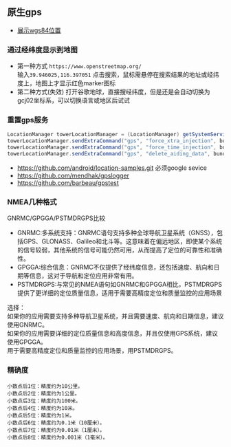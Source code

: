 ## 原生gps
- [展示wgs84位置](#wgs84)
###  通过经纬度显示到地图
- 第一种方式
`https://www.openstreetmap.org/`  
输入`39.946025,116.397051` 点击搜索，鼠标需悬停在搜索结果的地址或经纬度上，地图上才显示红色marker图标
- 第二种方式(失效)
打开谷歌地球，直接搜经纬度，但是还是会自动切换为gcj02坐标系，可以切换语言或地区后试试

### 重置gps服务  
```java
LocationManager towerLocationManager = (LocationManager) getSystemService(Context.LOCATION_SERVICE);
towerLocationManager.sendExtraCommand("gps", "force_xtra_injection", bundle); //快速定位command
towerLocationManager.sendExtraCommand("gps", "force_time_injection", bundle);
towerLocationManager.sendExtraCommand("gps", "delete_aiding_data", bundle); //冷启动
```

- https://github.com/android/location-samples.git 必须google sevice
- https://github.com/mendhak/gpslogger 
- https://github.com/barbeau/gpstest
 
 ### NMEA几种格式
 GNRMC/GPGGA/PSTMDRGPS比较  

- GNRMC:多系统支持：GNRMC语句支持多种全球导航卫星系统（GNSS），包括GPS、GLONASS、Galileo和北斗等。这意味着在偏远地区，即使某个系统的信号较弱，其他系统的信号可能仍然可用，从而提高了定位的可靠性和准确性。  
- GPGGA:综合信息：GNRMC不仅提供了经纬度信息，还包括速度、航向和日期等信息，这对于导航和定位应用非常有用。  
- PSTMDRGPS:与常见的NMEA语句如GNRMC和GPGGA相比，PSTMDRGPS提供了更详细的定位质量信息，适用于需要高精度定位和质量监控的应用场景  

选择：  
如果你的应用需要支持多种导航卫星系统，并且需要速度、航向和日期信息，建议使用GNRMC。  
如果你的应用需要详细的定位质量信息和高度信息，并且仅使用GPS系统，建议使用GPGGA。  
用于需要高精度定位和质量监控的应用场景，用PSTMDRGPS。  

### 精确度
```
小数点后1位：精度约为10公里。
小数点后2位：精度约为1公里。
小数点后3位：精度约为100米。
小数点后4位：精度约为10米。
小数点后5位：精度约为1米。
小数点后6位：精度约为0.1米（10厘米）。
小数点后7位：精度约为0.01米（1厘米）。
小数点后8位：精度约为0.001米（1毫米）。
```